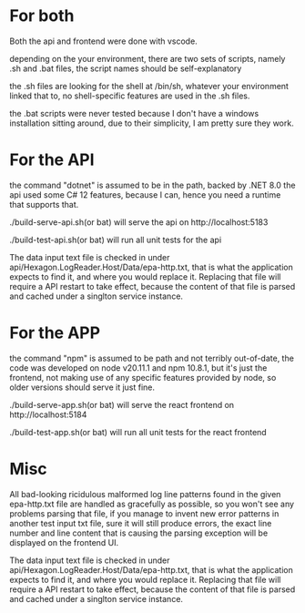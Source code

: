 # For both

Both the api and frontend were done with vscode.

depending on the your environment, there are two sets of scripts, namely .sh and .bat files, the script names should be self-explanatory

the .sh files are looking for the shell at /bin/sh, whatever your environment linked that to, no shell-specific features are used in the .sh files.

the .bat scripts were never tested because I don't have a windows installation sitting around, due to their simplicity, I am pretty sure they work.

# For the API

the command "dotnet" is assumed to be in the path, backed by .NET 8.0
the api used some C# 12 features, because I can, hence you need a runtime that supports that.

./build-serve-api.sh(or bat) will serve the api on http://localhost:5183

./build-test-api.sh(or bat) will run all unit tests for the api

The data input text file is checked in under api/Hexagon.LogReader.Host/Data/epa-http.txt, that is what the application expects to
find it, and where you would replace it. Replacing that file will require a API restart to take effect, because the content of
that file is parsed and cached under a singlton service instance.

# For the APP

the command "npm" is assumed to be path and not terribly out-of-date, the code was developed on node v20.11.1 and npm 10.8.1, but it's just the frontend, not making use of any specific features provided by node, so older versions should serve it just fine.

./build-serve-app.sh(or bat) will serve the react frontend on http://localhost:5184

./build-test-app.sh(or bat) will run all unit tests for the react frontend

# Misc

All bad-looking ricidulous malformed log line patterns found in the given epa-http.txt file are handled as gracefully as possible,
so you won't see any problems parsing that file, if you manage to invent new error patterns in another test input txt file, sure it
will still produce errors, the exact line number and line content that is causing the parsing exception will be displayed on the
frontend UI.

The data input text file is checked in under api/Hexagon.LogReader.Host/Data/epa-http.txt, that is what the application expects to
find it, and where you would replace it. Replacing that file will require a API restart to take effect, because the content of
that file is parsed and cached under a singlton service instance.

